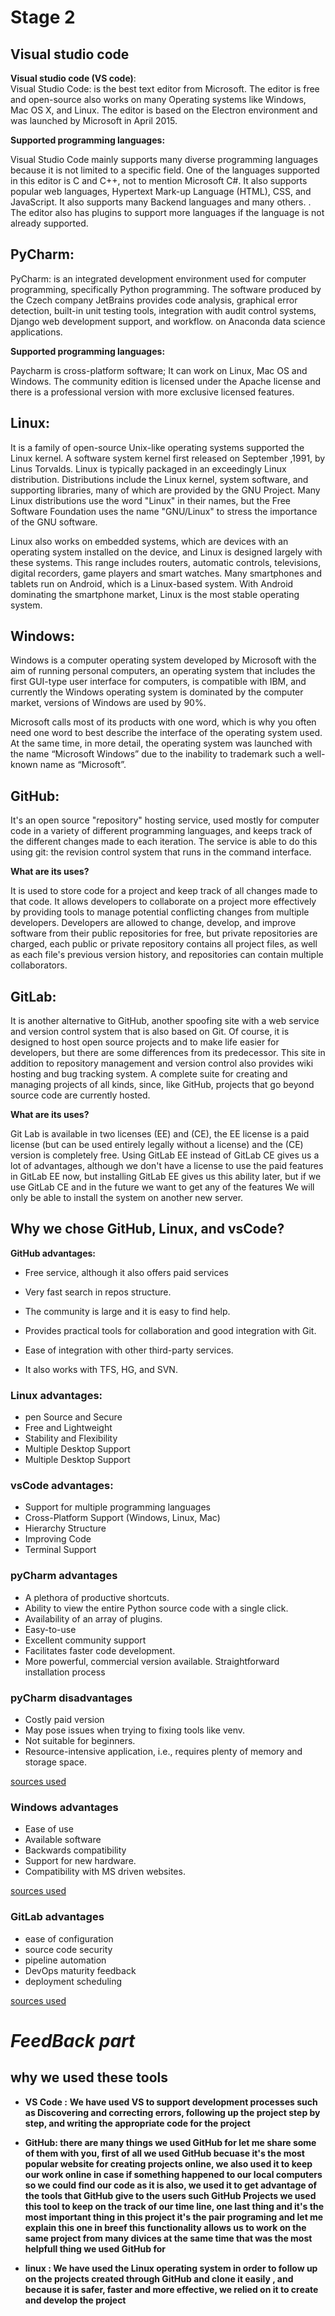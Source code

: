 
# Stage 2 


## Visual studio code
**Visual studio code (VS code)**:  
Visual Studio Code:  is the best text editor from Microsoft. The editor is free and open-source also works on many Operating systems like Windows, Mac OS X, and Linux. The editor is based on the Electron environment and was launched by Microsoft in April 2015.


**Supported programming languages:**

Visual Studio Code mainly supports many diverse programming languages because it is not limited to a specific field. One of the languages supported in this editor is C and C++, not to mention Microsoft C#. It also supports popular web languages, Hypertext Mark-up Language (HTML), CSS, and JavaScript. It also supports many Backend languages and many others. . The editor also has plugins to support more languages if the language is not already supported.





## PyCharm:
PyCharm: is an integrated development environment used for computer programming, specifically Python programming. The software produced by the Czech company JetBrains provides code analysis, graphical error detection, built-in unit testing tools, integration with audit control systems, Django web development support, and workflow. on Anaconda data science applications.



**Supported programming languages:**


Paycharm is cross-platform software; It can work on Linux, Mac OS and Windows. The community edition is licensed under the Apache license and there is a professional version with more exclusive licensed features.

## Linux:


It is a family of open-source Unix-like operating systems supported the Linux kernel.
A software system kernel first released on September ,1991, by Linus Torvalds. Linux is typically packaged in an exceedingly Linux distribution.
Distributions include the Linux kernel, system software, and supporting libraries, many of which are provided by the GNU Project. Many Linux distributions use the word "Linux" in their names, but the Free Software Foundation uses the name "GNU/Linux" to stress the importance of the GNU software.




Linux also works on embedded systems, which are devices with an operating system installed on the device, and Linux is designed largely with these systems. This range includes routers, automatic controls, televisions, digital recorders, game players and smart watches. Many smartphones and tablets run on Android, which is a Linux-based system. With Android dominating the smartphone market, Linux is the most stable operating system.


## Windows:


Windows is a computer operating system developed by Microsoft with the aim of running personal computers, an operating system that includes the first GUI-type user interface for computers, is compatible with IBM, and currently the Windows operating system is dominated by the computer market, versions of Windows are used by 90%.




Microsoft calls most of its products with one word, which is why you often need one word to best describe the interface of the operating system used. At the same time, in more detail, the operating system was launched with the name “Microsoft Windows” due to the inability to trademark such a well-known name as “Microsoft”.

## GitHub:
It's an open source "repository" hosting service, used mostly for computer code in a variety of different programming languages, and keeps track of the different changes made to each iteration. The service is able to do this using git: the revision control system that runs in the command interface.



**What are its uses?**


It is used to store code for a project and keep track of all changes made to that code. It allows developers to collaborate on a project more effectively by providing tools to manage potential conflicting changes from multiple developers. Developers are allowed to change, develop, and improve software from their public repositories for free, but private repositories are charged, each public or private repository contains all project files, as well as each file's previous version history, and repositories can contain multiple collaborators.



## GitLab: 

It is another alternative to GitHub, another spoofing site with a web service and version control system that is also based on Git. Of course, it is designed to host open source projects and to make life easier for developers, but there are some differences from its predecessor.
This site in addition to repository management and version control also provides wiki hosting and bug tracking system. A complete suite for creating and managing projects of all kinds, since, like GitHub, projects that go beyond source code are currently hosted.



**What are its uses?**


Git Lab is available in two licenses (EE) and (CE), the EE license is a paid license (but can be used entirely legally without a license) and the (CE) version is completely free. Using GitLab EE instead of GitLab CE gives us a lot of advantages, although we don't have a license to use the paid features in GitLab EE now, but installing GitLab EE gives us this ability later, but if we use GitLab CE and in the future we want to get any of the features We will only be able to install the system on another new server.



## **Why we chose GitHub, Linux, and vsCode?**

**GitHub advantages:**
* Free service, although it also offers paid services
* Very fast search in repos structure.
* The community is large and it is easy to find help.
* Provides practical tools for collaboration and good integration with Git.

* Ease of integration with other third-party services.
* It also works with TFS, HG, and SVN.

### **Linux advantages:**

* pen Source and Secure
* Free and Lightweight
* Stability and Flexibility 
* Multiple Desktop Support
* Multiple Desktop Support



### **vsCode advantages:**

* Support for multiple programming languages
* Cross-Platform Support (Windows, Linux, Mac)
* Hierarchy Structure
* Improving Code
* Terminal Support



### **pyCharm advantages** 

* A plethora of productive shortcuts.
* Ability to view the entire Python source code with a single click.
* Availability of an array of plugins.
* Easy-to-use
* Excellent community support
* Facilitates faster code development.
* More powerful, commercial version available.
 Straightforward installation process

 ### **pyCharm disadvantages** 

* Costly paid version
* May pose issues when trying to fixing tools like venv.
* Not suitable for beginners.
* Resource-intensive application, i.e., requires plenty of memory and storage space.



[sources used ](https://hackr.io/blog/what-is-pycharm )




### **Windows advantages** 

* Ease of use 
* Available software 
* Backwards compatibility 
* Support for new hardware. 
* Compatibility with MS driven websites. 



[sources used](http://www.rjsystems.nl/en/3200.php)



### **GitLab advantages** 
* ease of configuration
* source code security
* pipeline automation 
* DevOps maturity feedback
* deployment scheduling 




[sources used](https://searchsoftwarequality.techtarget.com/video/5-advantages-of-GitLab-CI-CD-pipelines)



<!-- feedback part  -->
# ***FeedBack part***
## why we used these tools 



* **VS Code :** **We have used VS to support development processes such as Discovering and correcting errors, following up the project step by step, and writing the appropriate code for the project** 



* **GitHub: there are many things we used GitHub for let me share some of them with you, first of all we used GitHub becuase it's the most popular website for creating projects online, we also used it to keep our work online in case if something happened to our local computers  so we could find our code as it is also, we used it to get advantage of the tools that GitHub give to the users such GitHub Projects we used this tool to keep on the track of our time line, one last thing and it's the most important thing in this project it's the pair programing and let me explain this one in breef this functionality allows us to work on the same project from many divices at the same time that was the most helpfull thing we used GitHub for**




* **linux : We have used the Linux operating system in order to follow up on the projects created through GitHub and clone it easily , and because it is safer, faster and more effective, we relied on it to create and develop the project** 
<!-- feddback End  -->








